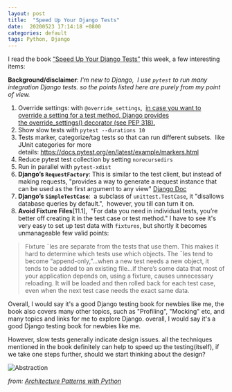 ```yaml
---
layout: post
title:  "Speed Up Your Django Tests"
date:  20200523 17:14:18 +0800
categories: default 
tags: Python, Django
---
```


I read the book [“Speed Up Your Django Tests”](https://gumroad.com/l/suydt?utm_source=liguoliang.com) this week, a few interesting items: 

**Background/disclaimer**:
*I'm new to Django,  I use `pytest` to run many integration Django tests. so the points listed here are purely from my point of view.*

1. Override settings: with `@override_settings`,  [in case you want to override a setting for a test method, Django provides the override_settings() decorator (see PEP 318).](https://docs.djangoproject.com/en/3.0/topics/testing/tools/#django.test.override_settings)
2. Show slow tests with `pytest --durations 10`
3. Tests marker, categorize/tag tests so that can run different subsets.  like JUnit categories
for more details: https://docs.pytest.org/en/latest/example/markers.html
4. Reduce pytest test collection by setting `norecursedirs`
5. Run in parallel with `pytest-xdist`
6. **Django’s `RequestFactory`**: This is similar to the test client, but instead of making requests, "provides a way to generate a request instance that can be used as the first argument to any view"
[Django Doc](https://docs.djangoproject.com/en/3.0/topics/testing/advanced/#the-request-factory)
7. **Django’s `SimpleTestCase`**:  a subclass of `unittest.TestCase`, it "disallows database queries by default.",  however, you till can turn it on.
8. **Avoid Fixture Files**[11.1],  "For data you need in individual tests, you’re better off creating it in the test case or test method."  I have to see it's very easy to set up test data with `fixtures`, but shortly it becomes unmanageable few valid points: 
  > Fixture ˉles are separate from the tests that use them. This makes it hard to determine which tests use which objects. The ˉles tend to become “append-only,”...when a new test needs a new object, it tends to be added to an existing file...if there’s some data that most of your application depends on, using a fixture, causes unnecessary reloading. It will be loaded and then rolled back for each test case, even when the next test case needs the exact same data.
  
Overall, I would say it's a good Django testing book for newbies like me, the book also covers many other topics, such as "Profiling", "Mocking" etc, and many topics and links for me to explore Django. overall, I would say it's a good Django testing book for newbies like me.

However, slow tests generally indicate design issues. all the techniques mentioned in the book definitely can help to speed up the testing(itself), if we take one steps further, should we start thinking about the design? 

![Abstraction](https://www.oreilly.com/library/view/architecture-patterns-with/9781492052197/assets/apwp_0402.png)

*from: [Architecture Patterns with Python](https://www.oreilly.com/library/view/architecture-patterns-with/9781492052197/ch04.html#chapter_04_service_layer)*


